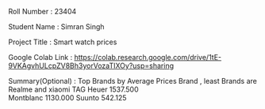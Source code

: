 Roll Number       :  23404

Student Name      :  Simran Singh

Project Title     :  Smart watch prices

Google Colab Link :  https://colab.research.google.com/drive/1tE-9VKAgvhULcpZV8Bh3yorVozaTIXOy?usp=sharing

Summary(Optional) :  Top Brands by Average Prices Brand     ,  least Brands are Realme and xiaomi
                                      TAG Heuer    1537.500                    
                                      Montblanc    1130.000
                                      Suunto        542.125
